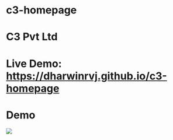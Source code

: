 # c3-homepage
# C3 Pvt Ltd
# Live Demo: https://dharwinrvj.github.io/c3-homepage
# Demo
<img src="./demo.gif">
